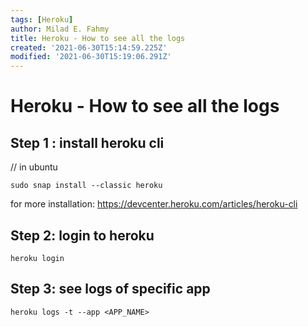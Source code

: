```yaml
---
tags: [Heroku]
author: Milad E. Fahmy
title: Heroku - How to see all the logs
created: '2021-06-30T15:14:59.225Z'
modified: '2021-06-30T15:19:06.291Z'
---
```


# Heroku - How to see all the logs

## Step 1 : install heroku cli

// in ubuntu
```shell
sudo snap install --classic heroku
```
for more installation: https://devcenter.heroku.com/articles/heroku-cli

## Step 2: login to heroku

```shell
heroku login
```

## Step 3: see logs of specific app

```shell
heroku logs -t --app <APP_NAME>
```
